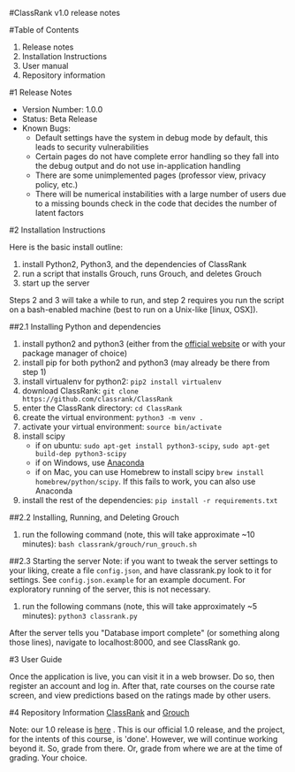 #ClassRank v1.0 release notes

#Table of Contents

1. Release notes
2. Installation Instructions
3. User manual
4. Repository information

#1 Release Notes

 - Version Number: 1.0.0
 - Status: Beta Release
 - Known Bugs:
    - Default settings have the system in debug mode by default, this leads to
      security vulnerabilities 
    - Certain pages do not have complete error handling so they fall into
      the debug output and do not use in-application handling
    - There are some unimplemented pages (professor view, privacy policy, etc.)
    - There will be numerical instabilities with a large number of users due
      to a missing bounds check in the code that decides the number of latent
      factors


#2 Installation Instructions

Here is the basic install outline:

1. install Python2, Python3, and the dependencies of ClassRank
2. run a script that installs Grouch, runs Grouch, and deletes Grouch
3. start up the server

Steps 2 and 3 will take a while to run, and step 2 requires you run the
script on a bash-enabled machine (best to run on a Unix-like [linux, OSX]).

##2.1 Installing Python and dependencies

1. install python2 and python3 (either from the [official website][1] or with
   your package manager of choice)
2. install pip for both python2 and python3 (may already be there from step 1)
3. install virtualenv for python2: `pip2 install virtualenv`
4. download ClassRank: `git clone https://github.com/classrank/ClassRank`
5. enter the ClassRank directory: `cd ClassRank`
6. create the virtual environment: `python3 -m venv .`
7. activate your virtual environment: `source bin/activate`
8. install scipy
    - if on ubuntu: `sudo apt-get install python3-scipy`,
      `sudo apt-get build-dep python3-scipy`
    - if on Windows, use [Anaconda][2]
    - if on Mac, you can use Homebrew to install scipy
      `brew install homebrew/python/scipy`. If this fails to work, you can also
       use Anaconda
9. install the rest of the dependencies: `pip install -r requirements.txt`

##2.2 Installing, Running, and Deleting Grouch

1. run the following command (note, this will take approximate ~10 minutes):
   `bash classrank/grouch/run_grouch.sh`

##2.3 Starting the server
Note: if you want to tweak the server settings to your liking, create a file
`config.json`, and have classrank.py look to it for settings. See
`config.json.example` for an example document. For exploratory running of the
server, this is not necessary.

1. run the following commans (note, this will take approximately ~5 minutes):
   `python3 classrank.py`

After the server tells you "Database import complete" (or something along those
lines), navigate to localhost:8000, and see ClassRank go.

#3 User Guide

Once the application is live, you can visit it in a web browser. Do so, then
register an account and log in. After that, rate courses on the course rate
screen, and view predictions based on the ratings made by other users.

#4 Repository Information
[ClassRank](https://github.com/classrank/ClassRank) and
[Grouch](https://github.com/classrank/Grouch)

Note: our 1.0 release is [here](https://github.com/classrank/ClassRank/releases/tag/v1.0)
. This is our official 1.0 release, and the
project, for the intents of this course, is 'done'. However,
we will continue working beyond it. So, grade from there. Or, grade from where
we are at the time of grading. Your choice.

[0]: https://github.com/classrank/ClassRank
[1]: https://www.python.org
[2]: https://www.continuum.io/downloads

